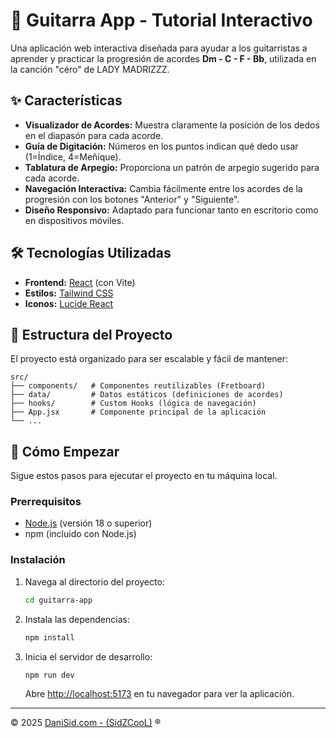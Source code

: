 # 🎸 Guitarra App - Tutorial Interactivo

Una aplicación web interactiva diseñada para ayudar a los guitarristas a aprender y practicar la progresión de acordes **Dm - C - F - Bb**, utilizada en la canción "céro" de LADY MADRIZZZ.

## ✨ Características

-   **Visualizador de Acordes:** Muestra claramente la posición de los dedos en el diapasón para cada acorde.
-   **Guía de Digitación:** Números en los puntos indican qué dedo usar (1=Índice, 4=Meñique).
-   **Tablatura de Arpegio:** Proporciona un patrón de arpegio sugerido para cada acorde.
-   **Navegación Interactiva:** Cambia fácilmente entre los acordes de la progresión con los botones "Anterior" y "Siguiente".
-   **Diseño Responsivo:** Adaptado para funcionar tanto en escritorio como en dispositivos móviles.

## 🛠️ Tecnologías Utilizadas

-   **Frontend:** [React](https://react.dev/) (con Vite)
-   **Estilos:** [Tailwind CSS](https://tailwindcss.com/)
-   **Iconos:** [Lucide React](https://lucide.dev/)

## 📂 Estructura del Proyecto

El proyecto está organizado para ser escalable y fácil de mantener:

```
src/
├── components/   # Componentes reutilizables (Fretboard)
├── data/         # Datos estáticos (definiciones de acordes)
├── hooks/        # Custom Hooks (lógica de navegación)
├── App.jsx       # Componente principal de la aplicación
└── ...
```

## 🚀 Cómo Empezar

Sigue estos pasos para ejecutar el proyecto en tu máquina local.

### Prerrequisitos

-   [Node.js](https://nodejs.org/) (versión 18 o superior)
-   npm (incluido con Node.js)

### Instalación

1.  Navega al directorio del proyecto:
    ```bash
    cd guitarra-app
    ```
2.  Instala las dependencias:
    ```bash
    npm install
    ```
3.  Inicia el servidor de desarrollo:
    ```bash
    npm run dev
    ```
    Abre [http://localhost:5173](http://localhost:5173) en tu navegador para ver la aplicación.

---

© 2025 [DaniSid.com - (SidZCooL)](https://danisid.com) ®